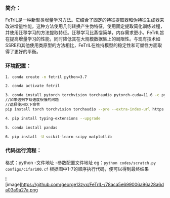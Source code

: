 ### 简介：

​	FeTrIL是一种新型类增量学习方法。它结合了固定的特征提取器和伪特征生成器来改进增量性能。这种方法使用几何转换产生伪特征，使用固定提取简化训练过程，并使用迁移学习的方法提取特征。迁移学习比蒸馏简单，内存需求更小。FeTrIL旨在提高增量学习的性能，同时降低其在大规模数据集上的局限性。与现有技术如SSRE和其他使用类原型的方法相比，FeTrIL在维持模型的稳定性和可塑性方面取得了更好的平衡。

### 环境配置：

```bash
1. conda create -n fetril python=3.7

2. conda activate fetril

3. conda install pytorch torchvision torchaudio pytorch-cuda=11.6 -c pytorch -c nvidia
//如果遇到下载速度很慢的问题
//选择使用以下命令
pip install torch torchvision torchaudio --pre --extra-index-url https://download.pytorch.org/whl/nightly/cu116

4. pip install typing-extensions --upgrade

5. conda install pandas

6. pip install -U scikit-learn scipy matplotlib
```

### 代码运行流程：

格式：python -文件地址 -参数配置文件地址
eg：`python codes/scratch.py configs/cifar100.cf`
根据图中1-7的顺序执行代码，便可以得到最终结果

![image]https://github.com/george13zyx/FeTrIL-/78aca5e699006a96a28a6da03a9a27a.png

